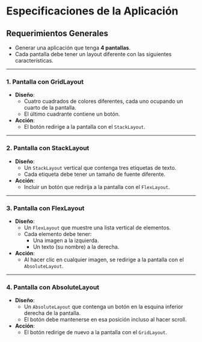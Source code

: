 # Especificaciones de la Aplicación

## Requerimientos Generales
- Generar una aplicación que tenga **4 pantallas**.
- Cada pantalla debe tener un layout diferente con las siguientes características.

---

### **1. Pantalla con GridLayout**
- **Diseño**:
  - Cuatro cuadrados de colores diferentes, cada uno ocupando un cuarto de la pantalla.
  - El último cuadrante contiene un botón.
- **Acción**:
  - El botón redirige a la pantalla con el `StackLayout`.

---

### **2. Pantalla con StackLayout**
- **Diseño**:
  - Un `StackLayout` vertical que contenga tres etiquetas de texto.
  - Cada etiqueta debe tener un tamaño de fuente diferente.
- **Acción**:
  - Incluir un botón que redirija a la pantalla con el `FlexLayout`.

---

### **3. Pantalla con FlexLayout**
- **Diseño**:
  - Un `FlexLayout` que muestre una lista vertical de elementos.
  - Cada elemento debe tener:
    - Una imagen a la izquierda.
    - Un texto (su nombre) a la derecha.
- **Acción**:
  - Al hacer clic en cualquier imagen, se redirige a la pantalla con el `AbsoluteLayout`.

---

### **4. Pantalla con AbsoluteLayout**
- **Diseño**:
  - Un `AbsoluteLayout` que contenga un botón en la esquina inferior derecha de la pantalla.
  - El botón debe mantenerse en esa posición incluso al hacer scroll.
- **Acción**:
  - El botón redirige de nuevo a la pantalla con el `GridLayout`.
